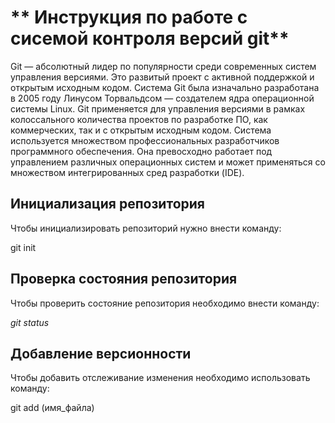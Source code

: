 # ** Инструкция по работе с сисемой контроля версий git**

Git — абсолютный лидер по популярности среди современных систем управления версиями. Это развитый проект с активной поддержкой и открытым исходным кодом. Система Git была изначально разработана в 2005 году Линусом Торвальдсом — создателем ядра операционной системы Linux. Git применяется для управления версиями в рамках колоссального количества проектов по разработке ПО, как коммерческих, так и с открытым исходным кодом. Система используется множеством профессиональных разработчиков программного обеспечения. Она превосходно работает под управлением различных операционных систем и может применяться со множеством интегрированных сред разработки (IDE).

## Инициализация репозитория

Чтобы инициализировать репозиторий нужно внести команду:

git init

## Проверка состояния репозитория

Чтобы проверить состояние репозитория необходимо внести команду:

*git status*

## Добавление версионности 

Чтобы добавить отслеживание изменения необходимо использовать команду:

git add (имя_файла)

